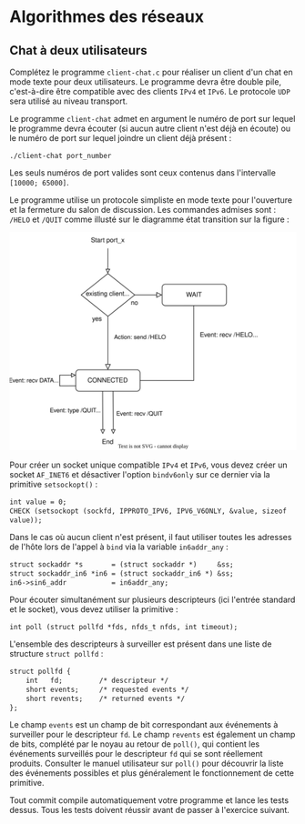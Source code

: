 # Algorithmes des réseaux

## Chat à deux utilisateurs

Complétez le programme `client-chat.c` pour réaliser un client d'un chat en mode texte pour deux utilisateurs. Le programme devra être double pile, c'est-à-dire être compatible avec des clients `IPv4` et `IPv6`. Le protocole `UDP` sera utilisé au niveau transport. 

Le programme `client-chat` admet en argument le numéro de port sur lequel le programme devra écouter (si aucun autre client n'est déjà en écoute) ou le numéro de port sur lequel joindre un client déjà présent :

    ./client-chat port_number

Les seuls numéros de port valides sont ceux contenus dans l'intervalle `[10000; 65000]`.

Le programme utilise un protocole simpliste en mode texte pour l'ouverture et la fermeture du salon de discussion. Les commandes admises sont : `/HELO` et `/QUIT` comme illusté sur le diagramme état transition sur la figure :

![state chart](protocol.svg)

Pour créer un socket unique compatible `IPv4` et `IPv6`, vous devez créer un socket `AF_INET6` et désactiver l'option `bindv6only` sur ce dernier via la primitive `setsockopt()` :

    int value = 0;
    CHECK (setsockopt (sockfd, IPPROTO_IPV6, IPV6_V6ONLY, &value, sizeof value));

Dans le cas où aucun client n'est présent, il faut utiliser toutes les adresses de l'hôte lors de l'appel à `bind` via la variable `in6addr_any` :

    struct sockaddr *s       = (struct sockaddr *)     &ss;
    struct sockaddr_in6 *in6 = (struct sockaddr_in6 *) &ss;
    in6->sin6_addr           = in6addr_any;

Pour écouter simultanément sur plusieurs descripteurs (ici l'entrée standard et le socket), vous devez utiliser la primitive :

    int poll (struct pollfd *fds, nfds_t nfds, int timeout);

L'ensemble des descripteurs à surveiller est présent dans une liste de structure `struct pollfd` :

    struct pollfd {
        int   fd;         /* descripteur */
        short events;     /* requested events */
        short revents;    /* returned events */
    };

Le champ `events` est un champ de bit correspondant aux événements à surveiller pour le descripteur `fd`. Le champ `revents` est également un champ de bits, complété par le noyau au retour de `poll()`, qui contient les événements surveillés pour le descripteur `fd` qui se sont réellement produits. Consulter le manuel utilisateur sur `poll()` pour découvrir la liste des événements possibles et plus généralement le fonctionnement de cette primitive.

Tout commit compile automatiquement votre programme et lance les tests dessus. Tous les tests doivent réussir avant de passer à l'exercice suivant.
